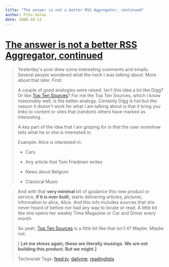```yaml
---
title: "The answer is not a better RSS Aggregator, continued"
author: Pito Salas
date: 2006-10-12
---
```

# [The answer is not a better RSS Aggregator, continued](None)



>
> Yesterday's post drew some interesting comments and emails. Several people
> wondered what the heck I was talking about. More about that later. First:
>
> A couple of good analogies were raised. Isn't this idea a lot like Digg? Or
> like [Top Ten Sources](<http://www.toptensources.com/>)? For me the Top Ten
> Sources, which I know reasonably well, is the better analogy. Certainly Digg
> is hot but the reason it doesn't work for what I am talking about is that it
> bring you links to content or sites that (random) others have marked as
> interesting.
>
> A key part of the idea that I am groping for is that the user somehow tells
> what he or she is interested in.
>
> Example: Alice is interested in:
>
>   * Cars
>
>   * Any article that Tom Friedman writes
>
>   * News about Belgium
>
>   * Classical Music
>
>

>
> And with that **very minimal** bit of guidance this new product or service,
> **if it is ever built,** starts delivering articles, pictures, information
> to alice, Alice. And this info includes sources that she never heard of
> before nor had any way to locate or read. A little bit like she opens her
> weekly Time Magazine or Car and Driver every month.
>
> So yeah, [Top Ten Sources](<http://www.toptensources.com/>) is a little bit
> like that isn't it? Maybe. Maybe not.
>
> [ **Let me stress again, these are literally musings. We are not building
> this product. But we might.]**
>
> Technorati Tags: [feed.tv](<http://www.technorati.com/tag/feed.tv>),
> [dailyme](<http://www.technorati.com/tag/dailyme>),
> [readinglists](<http://www.technorati.com/tag/readinglists>)


